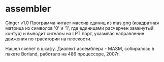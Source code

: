 # assembler

Ginger v1.0
Программа читает массив единиц из mas.gng (квадратная матрица из символов '0' и '1', где единицами расчерчен замкнутый контур)
и выводит сигналы на LPT порт, указывая направление движения по траектории на плоскости.

Нашел скелет в шкафу. Диалект ассемблера - MASM, собиралось в пакете Borland, работало на 486 процессоре, 2007г.
